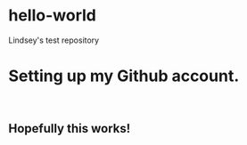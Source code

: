 # hello-world
Lindsey's test repository
<body>
  <h1>
    Setting up my Github account.
  </h1>
  <br>
    <h2>
      Hopefully this works!
      </br>
  </h2>
  </body>
